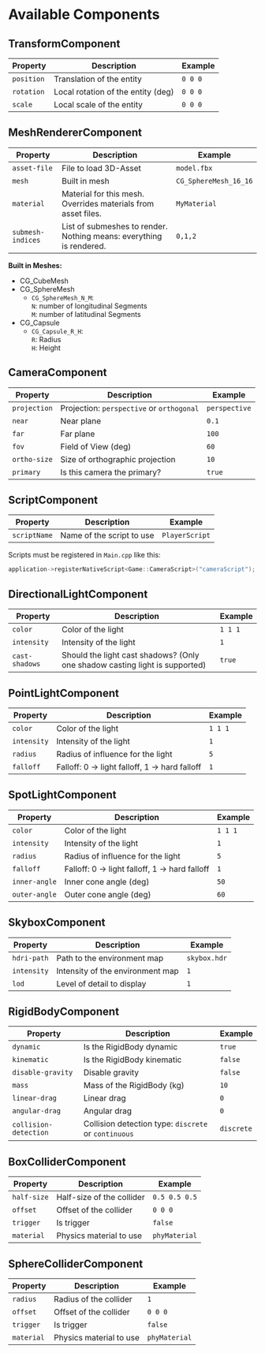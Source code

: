 # Available Components

## TransformComponent

| **Property** | **Description**                    | **Example** |
|--------------|------------------------------------|-------------|
| `position`   | Translation of the entity          | `0 0 0`     |
| `rotation`   | Local rotation of the entity (deg) | `0 0 0`     |
| `scale`      | Local scale of the entity          | `0 0 0`     |

## MeshRendererComponent

| **Property**      | **Description**                                                     | **Example**           |
|-------------------|---------------------------------------------------------------------|-----------------------|
| `asset-file`      | File to load 3D-Asset                                               | `model.fbx`           |
| `mesh`            | Built in mesh                                                       | `CG_SphereMesh_16_16` |
| `material`        | Material for this mesh. Overrides materials from asset files.       | `MyMaterial`          |
| `submesh-indices` | List of submeshes to render. Nothing means: everything is rendered. | `0,1,2`               |

**Built in Meshes:**

- CG_CubeMesh
- CG_SphereMesh
  - `CG_SphereMesh_N_M`: <br> 
    `N`: number of longitudinal Segments <br>
    `M`: number of latitudinal Segments
- CG_Capsule
  - `CG_Capsule_R_H`: <br>
    `R`: Radius <br>
    `H`: Height

## CameraComponent

| **Property** | **Description**                           | **Example**   |
|--------------|-------------------------------------------|---------------|
| `projection` | Projection: `perspective` or `orthogonal` | `perspective` |
| `near`       | Near plane                                | `0.1`         |
| `far`        | Far plane                                 | `100`         |
| `fov`        | Field of View (deg)                       | `60`          |
| `ortho-size` | Size of orthographic projection           | `10`          |
| `primary`    | Is this camera the primary?               | `true`        |

## ScriptComponent

| **Property** | **Description**                    | **Example**    |
|--------------|------------------------------------|----------------|
| `scriptName` | Name of the script to use          | `PlayerScript` |

Scripts must be registered in `Main.cpp` like this:
```c++
application->registerNativeScript<Game::CameraScript>("cameraScript");
```

## DirectionalLightComponent

| **Property**   | **Description**                                                             | **Example** |
|----------------|-----------------------------------------------------------------------------|-------------|
| `color`        | Color of the light                                                          | `1 1 1`     |
| `intensity`    | Intensity of the light                                                      | `1`         |
| `cast-shadows` | Should the light cast shadows? (Only one shadow casting light is supported) | `true`      |

## PointLightComponent

| **Property** | **Description**                                | **Example** |
|--------------|------------------------------------------------|-------------|
| `color`      | Color of the light                             | `1 1 1`     |
| `intensity`  | Intensity of the light                         | `1`         |
| `radius`     | Radius of influence for the light              | `5`         |
| `falloff`    | Falloff: 0 -> light falloff, 1 -> hard falloff | `1`         |

## SpotLightComponent

| **Property**  | **Description**                                | **Example** |
|---------------|------------------------------------------------|-------------|
| `color`       | Color of the light                             | `1 1 1`     |
| `intensity`   | Intensity of the light                         | `1`         |
| `radius`      | Radius of influence for the light              | `5`         |
| `falloff`     | Falloff: 0 -> light falloff, 1 -> hard falloff | `1`         |
| `inner-angle` | Inner cone angle (deg)                         | `50`        |
| `outer-angle` | Outer cone angle (deg)                         | `60`        |

## SkyboxComponent

| **Property**  | **Description**                                | **Example**  |
|---------------|------------------------------------------------|--------------|
| `hdri-path`   | Path to the environment map                    | `skybox.hdr` |
| `intensity`   | Intensity of the environment map               | `1`          |
| `lod`         | Level of detail to display                     | `1`          |

## RigidBodyComponent

| **Property**          | **Description**                                      | **Example** |
|-----------------------|------------------------------------------------------|-------------|
| `dynamic`             | Is the RigidBody dynamic                             | `true`      |
| `kinematic`           | Is the RigidBody kinematic                           | `false`     |
| `disable-gravity`     | Disable gravity                                      | `false`     |
| `mass`                | Mass of the RigidBody (kg)                           | `10`        |
| `linear-drag`         | Linear drag                                          | `0`         |
| `angular-drag`        | Angular drag                                         | `0`         |
| `collision-detection` | Collision detection type: `discrete` or `continuous` | `discrete`  |

## BoxColliderComponent

| **Property**          | **Description**           | **Example**   |
|-----------------------|---------------------------|---------------|
| `half-size`           | Half-size of the collider | `0.5 0.5 0.5` |
| `offset`              | Offset of the collider    | `0 0 0`       |
| `trigger`             | Is trigger                | `false`       |
| `material`            | Physics material to use   | `phyMaterial` |

## SphereColliderComponent

| **Property** | **Description**         | **Example**   |
|--------------|-------------------------|---------------|
| `radius`     | Radius of the collider  | `1`           |
| `offset`     | Offset of the collider  | `0 0 0`       |
| `trigger`    | Is trigger              | `false`       |
| `material`   | Physics material to use | `phyMaterial` |



